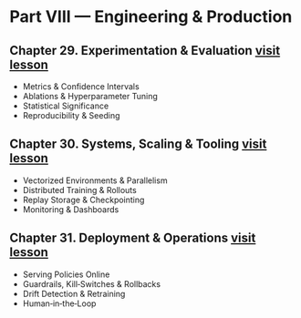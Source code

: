 
# Part VIII — Engineering & Production

## Chapter 29. Experimentation & Evaluation [visit lesson](chapter29.html) 
* Metrics & Confidence Intervals
* Ablations & Hyperparameter Tuning
* Statistical Significance
* Reproducibility & Seeding

## Chapter 30. Systems, Scaling & Tooling  [visit lesson](chapter30.html) 
* Vectorized Environments & Parallelism
* Distributed Training & Rollouts
* Replay Storage & Checkpointing
* Monitoring & Dashboards

## Chapter 31. Deployment & Operations [visit lesson](chapter31.html) 
* Serving Policies Online
* Guardrails, Kill‑Switches & Rollbacks
* Drift Detection & Retraining
* Human‑in‑the‑Loop
